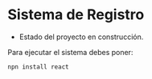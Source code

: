 <h1>Sistema de Registro</h1>

- Estado del proyecto en construcción.

Para ejecutar el sistema debes poner:

```npn install react```
